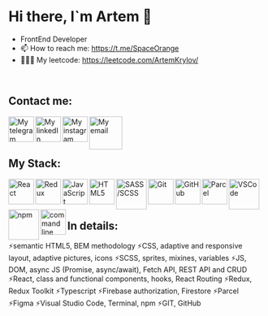 # Hi there, I`m Artem 👋
- FrontEnd Developer
- 📫 How to reach me: https://t.me/SpaceOrange
- 👨🏻‍💻 My leetcode: https://leetcode.com/ArtemKrylov/
<br />

## Contact me:
[<img src="https://user-images.githubusercontent.com/43321337/219869938-7b3098f4-58f4-453b-aa26-fe4b32af1140.png" alt="My telegram" width="50" align="left">](https://t.me/AKRay1994)
[<img src="https://user-images.githubusercontent.com/43321337/219869971-357eab9d-3a68-410a-a773-ef18336f7125.png" alt="My linkedIn" width="50" align="left">](https://www.linkedin.com/in/artem-krylov-3b0b37264/)
[<img src="https://user-images.githubusercontent.com/43321337/219869823-094bd0af-c405-4423-addc-22edf9f763fa.png" alt="My instagram" width="50" align="left">](https://www.instagram.com/_artem.krylov_/)
[<img src="https://user-images.githubusercontent.com/43321337/219870021-6d65f4f0-30ba-4ebc-9bd5-636e6928c19d.png" alt="My email" width="65" align="left">](mailto:krylovartem1994@gmail.com)
<br /><br /><br />

## My Stack: 
<img src="https://user-images.githubusercontent.com/43321337/219866601-af908721-d9b4-41e5-9383-91e7d12d3e35.png" alt="React" width="50" align="left">
<img src="https://user-images.githubusercontent.com/43321337/226206478-915de4ef-7fbd-46a9-ad21-64693c0f21e3.png" alt="Redux" width="50" align="left">
<img src="https://user-images.githubusercontent.com/43321337/219866397-6b61f244-773a-42ca-b973-b4ef7628c7a1.png" alt="JavaScript" width="50" align="left">
<img src="https://user-images.githubusercontent.com/43321337/219866896-20da6674-a568-47e5-be63-9e3b7ba202a7.png" alt="HTML5" width="50" align="left">
<img src="https://user-images.githubusercontent.com/43321337/219867313-1de1ff8a-ebd2-417b-ae1f-39f6510f64da.png" alt="SASS/SCSS" width="60" align="left">
<img src="https://user-images.githubusercontent.com/43321337/219866939-27a7a836-80e1-4179-a98c-d3d60624031d.png" alt="Git" width="50" align="left">
<img src="https://user-images.githubusercontent.com/43321337/219868904-d1f4f104-73b7-4242-bab8-5f23f90ff51d.png" alt="GitHub" width="50" align="left">
<img src="https://user-images.githubusercontent.com/43321337/219867040-af7a33df-b5ba-4f15-91f3-28a5017728fa.png" alt="Parcel" width="50" align="left">
<img src="https://user-images.githubusercontent.com/43321337/219867225-381e82c5-9b04-4a1b-945b-03e32e4dc4a1.png" alt="VSCode" width="60" align="left">
<img src="https://user-images.githubusercontent.com/43321337/219867418-29765c04-3645-49e8-9a6c-9383544a479f.png" alt="npm" width="60" align="left">
<img src="https://user-images.githubusercontent.com/43321337/219867763-c107575e-43af-46bb-a662-7fd019c62aa7.png" alt="command line" width="50" align="left">
<br /><br /><br />

## In details:
  ⚡semantic HTML5, BEM methodology
  ⚡CSS, adaptive and responsive layout, adaptive pictures, icons
  ⚡SCSS, sprites, mixines, variables
  ⚡JS, DOM, async JS (Promise, async/await), Fetch API, REST API and CRUD
  ⚡React, class and functional components, hooks, React Routing
  ⚡Redux, Redux Toolkit
  ⚡Typescript
  ⚡Firebase authorization, Firestore
  ⚡Parcel
  ⚡Figma
  ⚡Visual Studio Code, Terminal, npm
  ⚡GIT, GitHub
  


<!--
**ArtemKrylov/ArtemKrylov** is a ✨ _special_ ✨ repository because its `README.md` (this file) appears on your GitHub profile.

Here are some ideas to get you started:

- 🔭 I’m currently working on ...
- 🌱 I’m currently learning ...
- 👯 I’m looking to collaborate on ...
- 🤔 I’m looking for help with ...
- 💬 Ask me about ...
- 📫 How to reach me: ...
- 😄 Pronouns: ...
- ⚡ Fun fact: ...
-->
